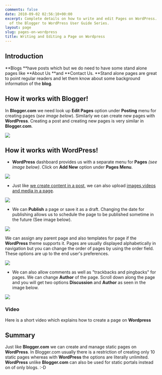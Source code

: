 ```yaml
---
comments: false
date: 2010-09-02 02:56:10+00:00
excerpt: Complete details on how to write and edit Pages on WordPress. This is a part
  of the Blogger to WordPress User Guide Series.
layout: page
slug: pages-on-wordpress
title: Writing and Editing a Page on Wordpress
---
```


## Introduction


**Blogs **have posts which but we do need to have some stand alone pages like **About Us **and **Contact Us. **Stand alone pages are great to point regular readers and let them know about some background information of the **blog**.


## How it works with Blogger!


In **Blogger.com** we need look up **Edit Pages** option under **Posting** menu for creating pages (_see image below_). Similarly we can create new pages with **WordPress**. Creating a post and creating new pages is very similar in **Blogger.com**.

[![](https://rtcamp.com/wp-content/uploads/2010/08/Create-page-blogger-to-wp.png)](http://bloggertowp.org/?attachment_id=1498)


## How it works with WordPress!





	
  * **WordPress** dashboard provides us with a separate menu for **Pages** _(see image below)_. Click on **Add New** option under **Pages Menu**.


[![](https://rtcamp.com/wp-content/uploads/2010/08/addnew-page-blogger-to-wp.png)](http://bloggertowp.org/?attachment_id=1497)



	
  * Just like [we create content in a post](http://bloggertowp.org/writing-and-editing-a-post-on-wordpress/), we can also upload [images,videos and media in a page](http://bloggertowp.org/managing-media-files-with-wordpress/).


[![](https://rtcamp.com/wp-content/uploads/2010/08/add-new-page-blogger-to-wp.png)](http://bloggertowp.org/?attachment_id=1496)



	
  * We can **Publish** a page or save it as a draft. Changing the date for publishing allows us to schedule the page to be published sometime in the future (See image below).


[![](https://rtcamp.com/wp-content/uploads/2010/08/publish-options-blogger-to-wp.png)](http://bloggertowp.org/?attachment_id=1495)

We can assign any parent page and also templates for page if the **WordPress** theme supports it. Pages are usually displayed alphabetically in navigation but you can change the order of pages by using the order field. These options are up to the end user's preferences.

[![](https://rtcamp.com/wp-content/uploads/2010/08/page-attributes-blogger-to-wp.png)](http://bloggertowp.org/?attachment_id=1494)



	
  * We can also allow comments as well as "trackbacks and pingbacks" for pages. We can change **Author** of the page. Scroll down along the page and you will get two options **Discussion** and **Author** as seen in the image below.


[![](https://rtcamp.com/wp-content/uploads/2010/08/discussion-pages-blogger-to-wp.png)](http://bloggertowp.org/?attachment_id=1493)


### Video


Here is a short video which explains how to create a page on **Wordpress**


## Summary


Just like **Blogger.com** we can create and manage static pages on **WordPress**. In Blogger.com usually there is a restriction of creating only 10 static pages whereas with **WordPress** the options are literally unlimited. **WordPress** unlike **Blogger.com** can also be used for static portals instead on of only blogs. :-D
